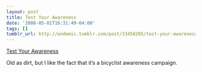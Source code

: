 ```yaml
---
layout: post
title: Test Your Awareness
date: '2008-05-01T16:31:49-04:00'
tags: []
tumblr_url: http://endemic.tumblr.com/post/33458205/test-your-awareness
---
```

[Test Your Awareness](http://www.youtube.com/watch?v=Ahg6qcgoay4)  

Old as dirt, but I like the fact that it’s a bicyclist awareness campaign.

